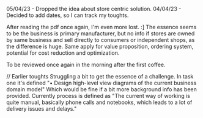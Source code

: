 05/04/23 - Dropped the idea about store centric solution.
04/04/23 - Decided to add dates, so I can track my toughts. 

After reading the pdf once again, I'm even more lost. :]
The essence seems to be the business is primary manufacturer, but no info if stores are owned by same business and sell directly to consumers or independent shops, as the difference is huge. Same apply for value proposition, ordering system, potential for cost reduction and optimization. 

To be reviewed once again in the morning after the first coffee.

// Earlier toughts
Struggling a bit to get the essence of a challenge. 
In task one it's defined "• Design high-level view diagrams of the current business domain model"
Which would be fine if a bit more background info has been provided. 
Currently process is defined as "The current way of working is quite manual, basically phone calls and notebooks, which leads to a lot of delivery issues and delays."